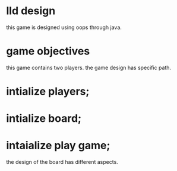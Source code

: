 # lld design

this game is designed using oops through java.

# game objectives

this game contains two players.
the game design has specific path.

# intialize players;
# intialize board;
# intaialize play game;

the design of the board has different aspects.
